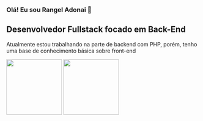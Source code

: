 ### Olá! Eu sou Rangel Adonai 👋
##  Desenvolvedor Fullstack focado em Back-End
<p>Atualmente estou trabalhando na parte de backend com PHP, porém, tenho uma base de conhecimento básica sobre front-end</p>
<div>
  <img height="145em" src="https://github-readme-stats.vercel.app/api?username=rangeladonai&show_icons=true&theme=dark"/>
  <img height="145em" src="https://github-readme-stats.vercel.app/api/top-langs/?username=rangeladonai&layout=compact&theme=dark"/>
</div>
